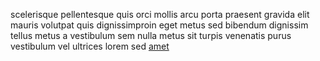 scelerisque pellentesque quis orci mollis arcu porta praesent gravida elit
mauris volutpat quis dignissimproin eget metus sed bibendum dignissim tellus
metus a vestibulum sem nulla metus sit turpis venenatis purus vestibulum vel
ultrices lorem sed [amet](generated_webpages/finibus.md)